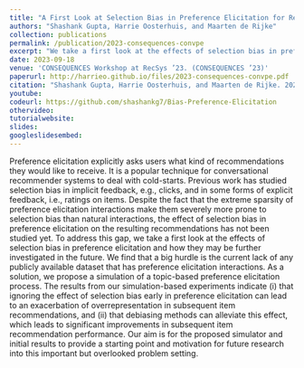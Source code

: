 ```yaml
---
title: "A First Look at Selection Bias in Preference Elicitation for Recommendation"
authors: "Shashank Gupta, Harrie Oosterhuis, and Maarten de Rijke"
collection: publications
permalink: /publication/2023-consequences-convpe
excerpt: "We take a first look at the effects of selection bias in preference elicitation and how they may be further investigated in the future. We find that a big hurdle is the current lack of any publicly available dataset that has preference elicitation interactions."
date: 2023-09-18
venue: 'CONSEQUENCES Workshop at RecSys ’23. (CONSEQUENCES ’23)'
paperurl: http://harrieo.github.io/files/2023-consequences-convpe.pdf
citation: "Shashank Gupta, Harrie Oosterhuis, and Maarten de Rijke. 2023. A First Look at Selection Bias in Preference Elicitation for Recommendation. In CONSEQUENCES Workshop at RecSys ’23, September 18-22, 2023, Singapore. ACM, New York, NY, USA, 6 pages."
youtube: 
codeurl: https://github.com/shashankg7/Bias-Preference-Elicitation
othervideo:
tutorialwebsite: 
slides: 
googleslidesembed: 
---
```


Preference elicitation explicitly asks users what kind of recommendations they would like to receive. It is a popular technique for conversational recommender systems to deal with cold-starts. Previous work has studied selection bias in implicit feedback, e.g., clicks, and in some forms of explicit feedback, i.e., ratings on items. Despite the fact that the extreme sparsity of preference elicitation interactions make them severely more prone to selection bias than natural interactions, the effect of selection bias in preference elicitation on the resulting recommendations has not been studied yet. To address this gap, we take a first look at the effects of selection bias in preference elicitation and how they may be further investigated in the future. We find that a big hurdle is the current lack of any publicly available dataset that has preference elicitation interactions. As a solution, we propose a simulation of a topic-based preference elicitation process. The results from our simulation-based experiments indicate (i) that ignoring the effect of selection bias early in preference elicitation can lead to an exacerbation of overrepresentation in subsequent item recommendations, and (ii) that debiasing methods can alleviate this effect, which leads to significant improvements in subsequent item recommendation performance.
Our aim is for the proposed simulator and initial results to provide a starting point and motivation for future research into this important but overlooked problem setting.

